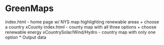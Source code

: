 # GreenMaps
index.html - home page w/ NYS map highlighting renewable areas
		+ choose a country
xCounty 
	index.html - county map with all three options
		+ choose renewable energy
	xCountrySolar/Wind/Hydro - country map with only one option
		* Output data
